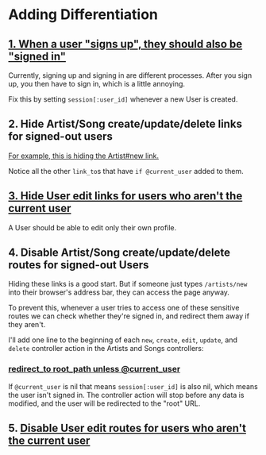 # Adding Differentiation

## [1. When a user "signs up", they should also be "signed in"](https://github.com/ga-wdi-exercises/tunr_rails_users/pull/3/files#diff-4e05ad0d64e6100656b63ad1e78f32c5R13)

Currently, signing up and signing in are different processes. After you sign up, you then have to sign in, which is a little annoying.

Fix this by setting `session[:user_id]` whenever a new User is created.

## 2. Hide Artist/Song create/update/delete links for signed-out users

[For example, this is hiding the Artist#new link.](https://github.com/ga-wdi-exercises/tunr_rails_users/pull/3/files#diff-aa5b918dd696155038a63e2700090eafR1)

Notice all the other `link_to`s that have `if @current_user` added to them.

## [3. Hide User edit links for users who aren't the current user](https://github.com/ga-wdi-exercises/tunr_rails_users/pull/3/files#diff-c7c9a522f39f5d8cd9b512cd928b2d14R1)

A User should be able to edit only their own profile.

## 4. Disable Artist/Song create/update/delete routes for signed-out Users

Hiding these links is a good start. But if someone just types `/artists/new` into their browser's address bar, they can access the page anyway.

To prevent this, whenever a user tries to access one of these sensitive routes we can check whether they're signed in, and redirect them away if they aren't.

I'll add one line to the beginning of each `new`, `create`, `edit`, `update`, and `delete` controller action in the Artists and Songs controllers:

### [redirect_to root_path unless @current_user](https://github.com/ga-wdi-exercises/tunr_rails_users/pull/3/files#diff-5890a028f3f16dc4a2fe5a61c1fcdd89R9)

If `@current_user` is nil that means `session[:user_id]` is also nil, which means the user isn't signed in. The controller action will stop before any data is modified, and the user will be redirected to the "root" URL.

## 5. [Disable User edit routes for users who aren't the current user](https://github.com/ga-wdi-exercises/tunr_rails_users/pull/3/files#diff-4e05ad0d64e6100656b63ad1e78f32c5R23)
